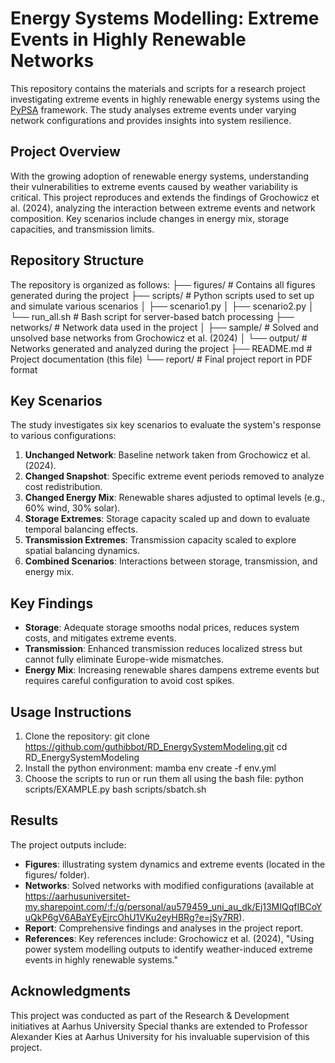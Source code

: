 # Energy Systems Modelling: Extreme Events in Highly Renewable Networks
This repository contains the materials and scripts for a research project investigating extreme events in highly renewable energy systems using the [PyPSA](https://pypsa.org/) framework.
The study analyses extreme events under varying network configurations and provides insights into system resilience.

## Project Overview
With the growing adoption of renewable energy systems, understanding their vulnerabilities to extreme events caused by weather variability is critical.
This project reproduces and extends the findings of Grochowicz et al. (2024), analyzing the interaction between extreme events and network composition.
Key scenarios include changes in energy mix, storage capacities, and transmission limits.

## Repository Structure
The repository is organized as follows:
├── figures/ # Contains all figures generated during the project
├── scripts/ # Python scripts used to set up and simulate various scenarios
│ ├── scenario1.py
│ ├── scenario2.py
│ └── run_all.sh # Bash script for server-based batch processing
├── networks/ # Network data used in the project
│ ├── sample/ # Solved and unsolved base networks from Grochowicz et al. (2024)
│ └── output/ # Networks generated and analyzed during the project
├── README.md # Project documentation (this file) └── report/ # Final project report in PDF format


## Key Scenarios
The study investigates six key scenarios to evaluate the system's response to various configurations:
1. **Unchanged Network**: Baseline network taken from Grochowicz et al. (2024).
2. **Changed Snapshot**: Specific extreme event periods removed to analyze cost redistribution.
3. **Changed Energy Mix**: Renewable shares adjusted to optimal levels (e.g., 60% wind, 30% solar).
4. **Storage Extremes**: Storage capacity scaled up and down to evaluate temporal balancing effects.
5. **Transmission Extremes**: Transmission capacity scaled to explore spatial balancing dynamics.
6. **Combined Scenarios**: Interactions between storage, transmission, and energy mix.

## Key Findings
- **Storage**: Adequate storage smooths nodal prices, reduces system costs, and mitigates extreme events.
- **Transmission**: Enhanced transmission reduces localized stress but cannot fully eliminate Europe-wide mismatches.
- **Energy Mix**: Increasing renewable shares dampens extreme events but requires careful configuration to avoid cost spikes.

## Usage Instructions
1. Clone the repository:
      git clone https://github.com/guthibbot/RD_EnergySystemModeling.git
      cd RD_EnergySystemModeling
2. Install the python environment:
      mamba env create -f env.yml
4. Choose the scripts to run or run them all using the bash file:
      python scripts/EXAMPLE.py
      bash scripts/sbatch.sh

## Results
The project outputs include:
- **Figures**: illustrating system dynamics and extreme events (located in the figures/ folder).
- **Networks**: Solved networks with modified configurations (available at https://aarhusuniversitet-my.sharepoint.com/:f:/g/personal/au579459_uni_au_dk/Ej13MIQqfIBCoYuQkP6gV6ABaYEyEjrcOhU1VKu2eyHBRg?e=jSy7RR).
- **Report**: Comprehensive findings and analyses in the project report.
- **References**: Key references include: Grochowicz et al. (2024), "Using power system modelling outputs to identify weather-induced extreme events in highly renewable systems."

## Acknowledgments
This project was conducted as part of the Research & Development initiatives at Aarhus University
Special thanks are extended to Professor Alexander Kies at Aarhus University for his invaluable supervision of this project.


